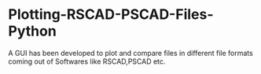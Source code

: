 # Plotting-RSCAD-PSCAD-Files-Python

A GUI has been developed to plot and compare files in different file formats coming out of Softwares like RSCAD,PSCAD etc.
